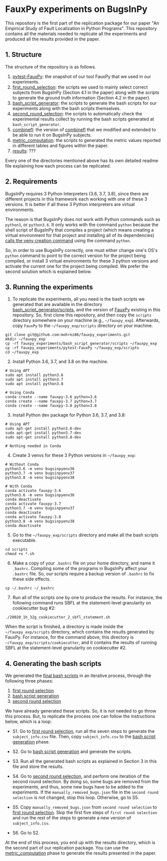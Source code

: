 # FauxPy experiments on BugsInPy

This repository is the first part of the replication package 
for our paper "An Empirical Study of Fault Localization in Python Programs".
This repository contains all the materials needed to replicate all the experiments
and produced all the results provided in the paper.

## 1. Structure

The structure of the repository is as follows.

1. [pytest-FauxPy](/pytest-FauxPy): the snapshot of our tool FauxPy
that we used in our experiments.
2. [first_round_selection](/first_round_selection): the scripts we used to mainly 
select correct subjects from BugsInPy (Section 4.1 in the paper) along with the scripts 
to generate the ground truth information (Section 4.2 in the paper).
3. [bash_script_generator](/bash_script_generator): the scripts to generate the
bash scripts for our experiments along with the bash scripts themselves.
4. [second_round_selection](/second_round_selection): the scripts to automatically
check the experimental results collect by running the bash
scripts generated at `bash_script_generator`.
5. [combinefl](/combinefl): the version of [combinefl](https://combinefl.github.io/)
that we modified and extended to be able to run it on BugsInPy subjects.
6. [metric_computation](/metric_computation): the scripts to generated the metric values
reported in different tables and figures within the paper.
7. [results](results): ???

Every one of the directories mentioned above has its own detailed readme file
explaining how each process can be replicated.

## 2. Requirements
BugsInPy requires 3 Python Interpreters (3.6, 3.7, 3.8), since there are different projects
in this framework each working with one of these 3 versions.
It is better if all these 3 Python interpreters are virtual environments.

The reason is that BugsInPy does not work with Python commands such as
`python3`, or `python3.6`. It only works with the command `python` because
the shell script of BugsInPy that
compiles a project (which means creating a virtual environment for that
project and installing all of its dependencies)
[calls the venv creation command](https://github.com/soarsmu/BugsInPy/blob/master/framework/bin/bugsinpy-compile#L56) 
using the command `python`.

So, in order to use BugsInPy correctly, one must either change
one's OS's `python` command to point to the correct version for the 
project being compiled, or install 3 virtual environments for these 3 python
versions and activate the current one for the project being compiled.
We prefer the second solution which is explained below.

## 3. Running the experiments

1. To replicate the experiments, all you need is the bash scripts we generated 
that are available in 
the directory [bash_script_generator/scripts](bash_script_generator/scripts), and
the version of [FauxPy](pytest-FauxPy) existing in this repository.
So, first clone this repository, and then copy the `scripts` directory
somewhere on your machine (e.g., `~/fauxpy_exp`). Afterwards, copy `FauxPy` to 
the `~/fauxpy_exp/scripts` directory on your machine.

```
git clone git@github.com:mohrez86/fauxpy_experiments.git
mkdir ~/fauxpy_exp
cp -rf fauxpy_experiments/bash_script_generator/scripts ~/fauxpy_exp
cp -rf fauxpy_experiments/pytest-FauxPy ~/fauxpy_exp/scripts
cd ~/fauxpy_exp
```

2. Install Python 3.6, 3.7, and 3.8 on the machine.

```
# Using APT
sudo apt install python3.6
sudo apt install python3.7
sudo apt install python3.8

# Using Conda
conda create --name fauxpy-3.6 python=3.6
conda create --name fauxpy-3.7 python=3.7
conda create --name fauxpy-3.8 python=3.8
```

3. Install Python dev package for Python 3.6, 3.7, and 3.8:

```
# Using APT
sudo apt-get install python3.6-dev
sudo apt-get install python3.7-dev
sudo apt-get install python3.8-dev

# Nothing needed in Conda
```

4. Create 3 venvs for these 3 Python versions in `~/fauxpy_exp`:

```
# Without Conda
python3.6 -m venv bugsinpyenv36
python3.7 -m venv bugsinpyenv37
python3.8 -m venv bugsinpyenv38

# With Conda
conda activate fauxpy-3.6
python3.6 -m venv bugsinpyenv36
conda deactivate
conda activate fauxpy-3.7
python3.7 -m venv bugsinpyenv37
conda deactivate
conda activate fauxpy-3.8
python3.8 -m venv bugsinpyenv38
conda deactivate
```

5. Go to the `~/fauxpy_exp/scripts` directory and make all the bash scripts executable.

```
cd scripts
chmod +x *.sh
```

6. Make a copy of your `.bashrc` file on your home directory, and name it `_bashrc`.
Compiling some of the programs in BugsInPy affect your `.bashrc` file. So, our scripts
require a backup version of `.bashrc` to fix these side effects.

```
cp ~/.bashrc ~/_bashrc
```

7. Run all of the scripts one by one to produce the results. For instance, the following
command runs SBFL at the statement-level granularity on cookiecutter bug #2:

```
./20020_1h_32g_cookiecutter_2_sbfl_statement.sh
```

When the script is finished, a directory is made inside 
the `~/fauxpy_exp/scripts` directory, which contains the
results generated by FauxPy.
For instance, for the command above, this directory is
`~/fauxpy_exp/scripts/cookiecutter`, and it contains the results of running
SBFL at the statement-level granularity on cookiecutter #2.

## 4. Generating the bash scripts

We generated the [final bash scripts](bash_script_generator/scripts) in
an iterative process, through the following three phases:
1. [first round selection](first_round_selection)
2. [bash script generation](bash_script_generator)
3. [second round selection](second_round_selection)

We have already generated these scripts. So, it is not needed 
to go throw this process. But, to replicate the process one 
can follow the instructions below, which is a loop:

- S1. Go to [first round selection](first_round_selection), run
all the seven steps to generate the `subject_info.csv` file.
Then, copy `subject_info.csv` to 
the [bash script generation](bash_script_generator) phase.

- S2. Go to [bash script generation](bash_script_generator) and
generate the scripts.

- S3. Run all the generated bash scripts as 
explained in Section 3 in this file and store the results.

- S4. Go to [second round selection](second_round_selection), and
perform one iteration of the second round selection.
By doing so, some bugs are removed from the experiments, and
thus, some new bugs have to be added to the experiments.
If the `manually_removed_bugs.json` file in the `second round selection` 
is not changed, stop this loop. Otherwise, go to S5.

- S5. Copy `manually_removed_bugs.json` from
`second round selection` to 
[first round selection](first_round_selection). Skip the
first five steps of `first round selection` and run the
rest of the steps to generate a 
new version of `subject_info.csv`.

- S6. Go to S2.

At the end of this process, you end up with the results directory,
which is the second part of our replication package. You can use
the [metric_computation](/metric_computation) phase to generate
the results presented in the paper.

